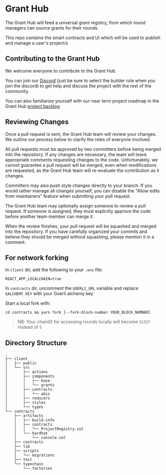 # Grant Hub

The Grant Hub will feed a universal grant registry, from which round managers can source grants for their rounds.

This repo contains the smart contracts and UI which will be used to publish and manage a user's project/s

## Contributing to the Grant Hub

We welcome everyone to contribute to the Grant Hub.

You can join our [Discord](https://discord.gg/w6K2wwHr) (just be sure to select the builder role when you join the discord) to get help and discuss the project with the rest of the community.

You can also familiarize yourself with our near term project roadmap in the Grant Hub [project backlog](https://github.com/orgs/gitcoinco/projects/7/views/3)

## Reviewing Changes

Once a pull request is sent, the Grant Hub team will review your changes. We outline our process below to clarify the roles of everyone involved.

All pull requests must be approved by two committers before being merged into the repository. If any changes are necessary, the team will leave appropriate comments requesting changes to the code. Unfortunately, we cannot guarantee a pull request will be merged, even when modifications are requested, as the Grant Hub team will re-evaluate the contribution as it changes.

Committers may also push style changes directly to your branch. If you would rather manage all changes yourself, you can disable the "Allow edits from maintainers" feature when submitting your pull request.

The Grant Hub team may optionally assign someone to review a pull request. If someone is assigned, they must explicitly approve the code before another team member can merge it.

When the review finishes, your pull request will be squashed and merged into the repository. If you have carefully organized your commits and believe they should be merged without squashing, please mention it in a comment.

## For network forking

In `client` dir, add the following to your `.env` file:

```
REACT_APP_LOCALCHAIN=true
```

In `contracts` dir, uncomment the `GOERLI_URL` variable and replace `$ALCHEMY_KEY` with your Goerli alchemy key

Start a local fork with:

```
cd contracts && yarn fork [--fork-block-number YOUR_BLOCK_NUMBER]
```

> NB: Your chainID for accessing rounds locally will become `31337` instead of `5`

## Directory Structure

```
.
├── client
│   ├── public
│   └── src
│       ├── actions
│       ├── components
│       │   ├── base
│       │   └── grants
│       ├── contracts
│       │   └── abis
│       ├── reducers
│       ├── styles
│       └── types
└── contracts
    ├── artifacts
    │   ├── build-info
    │   ├── contracts
    │   │   └── ProjectRegistry.sol
    │   └── hardhat
    │       └── console.sol
    ├── contracts
    ├── lib
    ├── scripts
    │   └── migrations
    ├── test
    └── typechain
        └── factories
```
